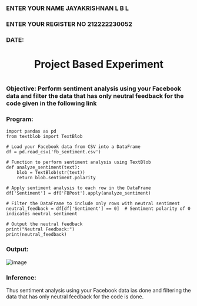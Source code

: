 <H3>ENTER YOUR NAME JAYAKRISHNAN L B L</H3>
<H3>ENTER YOUR REGISTER NO 212222230052</H3>
<H3>DATE:</H3>
<H1 Align="center">Project Based Experiment<H1>
<H3>Objective: Perform sentiment analysis using your Facebook data and filter the data that has only neutral feedback for the code given in the following link<H3>

<H3>Program:</H3>
  
```
import pandas as pd
from textblob import TextBlob

# Load your Facebook data from CSV into a DataFrame
df = pd.read_csv('fb_sentiment.csv')

# Function to perform sentiment analysis using TextBlob
def analyze_sentiment(text):
    blob = TextBlob(str(text))
    return blob.sentiment.polarity

# Apply sentiment analysis to each row in the DataFrame
df['Sentiment'] = df['FBPost'].apply(analyze_sentiment)

# Filter the DataFrame to include only rows with neutral sentiment
neutral_feedback = df[df['Sentiment'] == 0]  # Sentiment polarity of 0 indicates neutral sentiment

# Output the neutral feedback
print("Neutral Feedback:")
print(neutral_feedback)

```
<H3>Output:</H3>

![image](https://github.com/user-attachments/assets/228e3136-4b6e-47d4-9a18-d6db4b81f2b0)


<H3>Inference:</H3>
Thus sentiment analysis using your Facebook data ias done and filtering the data that has only neutral feedback for the code is done.
